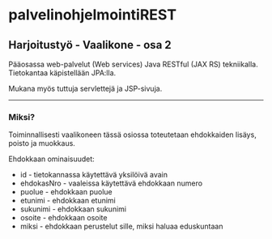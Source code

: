 # palvelinohjelmointiREST

## Harjoitustyö - Vaalikone - osa 2

Pääosassa web-palvelut (Web services) Java RESTful (JAX RS) tekniikalla.
Tietokantaa käpistellään JPA:lla.

Mukana myös tuttuja servlettejä ja JSP-sivuja. 

*** 

### Miksi?

Toiminnallisesti vaalikoneen tässä osiossa toteutetaan ehdokkaiden lisäys, poisto ja muokkaus. 

Ehdokkaan ominaisuudet:
   - id - tietokannassa käytettävä yksilöivä avain
   - ehdokasNro - vaaleissa käytettävä ehdokkaan numero
   - puolue - ehdokkaan puolue
   - etunimi - ehdokkaan etunimi
   - sukunimi - ehdokkaan sukunimi
   - osoite - ehdokkaan osoite
   - miksi - ehdokkaan perustelut sille, miksi haluaa eduskuntaan 
